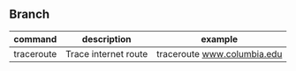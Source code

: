 ## Branch
|command|description|example|
|-------|-----------|-------|
|traceroute|Trace internet route|traceroute www.columbia.edu|
